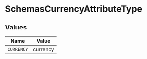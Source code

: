 # SchemasCurrencyAttributeType


## Values

| Name       | Value      |
| ---------- | ---------- |
| `CURRENCY` | currency   |
